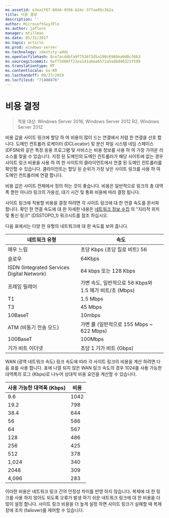 ```yaml
---
ms.assetid: e3ea1f67-60d4-4566-b24c-37faa95c3b2a
title: 비용 결정
description: ''
author: MicrosoftGuyJFlo
ms.author: joflore
manager: mtillman
ms.date: 05/31/2017
ms.topic: article
ms.prod: windows-server
ms.technology: identity-adds
ms.openlocfilehash: 0ce7acddbfa9f7536f3d5a190c6968ea0d8cf6b3
ms.sourcegitcommit: 6aff3d88ff22ea141a6ea6572a5ad8dd6321f199
ms.translationtype: MT
ms.contentlocale: ko-KR
ms.lasthandoff: 09/27/2019
ms.locfileid: "71408876"
---
```

# <a name="determining-the-cost"></a>비용 결정

>적용 대상: Windows Server 2016, Windows Server 2012 R2, Windows Server 2012

비용 값을 사이트 링크에 할당 하 여 비용이 많이 드는 연결에서 저렴 한 연결을 선호 합니다. 도메인 컨트롤러 로케이터 (DCLocator) 및 분산 파일 시스템 네임 스페이스 (DFSN)와 같은 특정 응용 프로그램 및 서비스는 비용 정보를 사용 하 여 가장 가까운 리소스를 찾을 수 있습니다. 지정 된 도메인의 도메인 컨트롤러가 해당 사이트에 없는 경우 사이트 링크 비용을 사용 하 여 한 사이트의 클라이언트에서 연결 된 도메인 컨트롤러를 확인할 수 있습니다. 클라이언트는 할당 된 순위가 가장 낮은 사이트 링크를 사용 하 여 도메인 컨트롤러에 연결 합니다.  
  
비용 값은 사이트 전체에서 정의 하는 것이 좋습니다. 비용은 일반적으로 링크의 총 대역폭 뿐만 아니라 링크의 가용성, 대기 시간 및 통화 비용에 따라 결정 됩니다.  
  
사이트 링크에 적용할 비용을 결정 하려면 각 사이트 링크에 대 한 연결 속도를 문서화 합니다. 확인 한 연결 속도에 대 한 자세한 내용은 [네트워크 정보 수집](../../ad-ds/plan/Collecting-Network-Information.md) 의 "지리적 위치 및 통신 링크" (DSSTOPO_1) 워크시트를 참조 하십시오.  
  
다음 표에서는 다양 한 유형의 네트워크에 대 한 속도를 보여 줍니다.  
  
|네트워크 유형|속도|  
|----------------|---------|  
|매우 느림|초당 Kbps (초당 킬로 비트) 56|  
|슬로우|64Kbps|  
|ISDN (Integrated Services Digital Network)|64 kbps 또는 128 Kbps|  
|프레임 릴레이|가변 속도, 일반적으로 56 Kbps와 1.5 메가 비트/초 (Mbps)|  
|T1|1.5 Mbps|  
|T3|45 Mbps|  
|10BaseT|10mbps|  
|ATM (비동기 전송 모드)|가변 률 (일반적으로 155 Mbps ~ 622 Mbps)|  
|100BaseT|100Mbps|  
|기가 비트 이더넷|초당 1 기가 비트 (Gbps)|  
  
WAN (광역 네트워크 속도) 링크 속도에 따라 각 사이트 링크의 비용을 계산 하려면 다음 표를 사용 합니다. 표에 나열 되지 않은 WAN 링크 속도의 경우 1024를 사용 가능한 대역폭의 로그 (Kbps)로 나누어 상대적 비용 요인을 계산할 수 있습니다.  
  
|사용 가능한 대역폭 (Kbps)|비용|  
|--------------------------------|--------|  
|9.6|1042|  
|19.2|798|  
|38.4|644|  
|56|586|  
|64|567|  
|128|486|  
|256|425|  
|512|378|  
|1,024|340|  
|2048|309|  
|4,096|283|  
  
이러한 비용은 네트워크 링크 간의 안정성 차이를 반영 하지 않습니다. 복제에 대 한 링크를 사용 하지 않아도 되도록 오류가 발생 하기 쉬운 네트워크 링크에 대 한 비용을 더 많이 설정 합니다. 사이트 링크 비용을 더 높게 설정 하면 사이트 링크가 실패할 때 복제 장애 조치 (failover)를 제어할 수 있습니다.  
  



